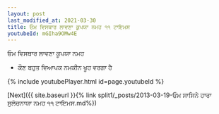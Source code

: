 ```yaml
---
layout: post
last_modified_at: 2021-03-30
title: ਓਮ ਵਿਸਥਾਰ ਲਾਵਣਾ ਕੂਪਯਾ ਨਮਹ ੧੧ ਟਾਇਮਸ
youtubeId: mGIha9OMw4E
---
```

 
 
 ਓਮ ਵਿਸਥਾਰ ਲਾਵਣਾ ਕੂਪਯਾ ਨਮਹ  
 
 -  ਕੌਣ ਬਹੁਤ ਵਿਆਪਕ ਨਮਕੀਨ ਖੂਹ ਵਰਗਾ ਹੈ 
 
  
 
  
 
 
 
 
 
 


{% include youtubePlayer.html id=page.youtubeId %}
 
[Next]({{ site.baseurl }}{% link  split1/_posts/2013-03-19-ਓਮ ਸਾਸਿਨੇ ਹਾਰਾ ਸੁਲੋਚਨਾਯਾ ਨਮਹ ੧੧ ਟਾਇਮਸ.md%})
 
